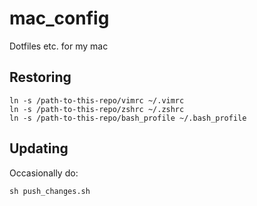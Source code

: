 # mac_config
Dotfiles etc. for my mac

## Restoring
```
ln -s /path-to-this-repo/vimrc ~/.vimrc
ln -s /path-to-this-repo/zshrc ~/.zshrc
ln -s /path-to-this-repo/bash_profile ~/.bash_profile
```

## Updating
Occasionally do:
```
sh push_changes.sh 
```


